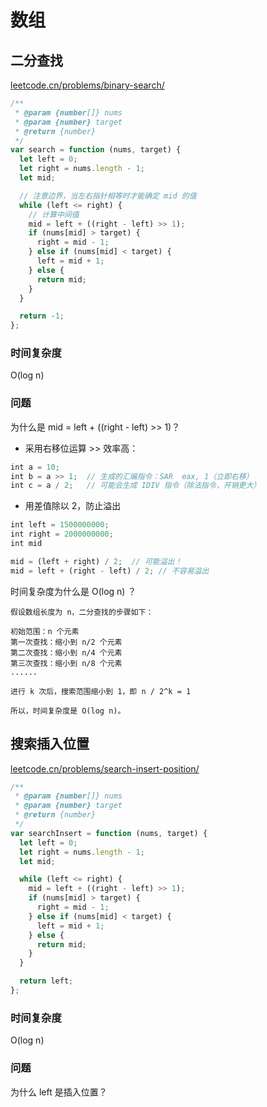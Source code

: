 # 数组

## 二分查找

[leetcode.cn/problems/binary-search/](https://leetcode.cn/problems/binary-search/)

```js
/**
 * @param {number[]} nums
 * @param {number} target
 * @return {number}
 */
var search = function (nums, target) {
  let left = 0;
  let right = nums.length - 1;
  let mid;

  // 注意边界，当左右指针相等时才能确定 mid 的值
  while (left <= right) {
    // 计算中间值
    mid = left + ((right - left) >> 1);
    if (nums[mid] > target) {
      right = mid - 1;
    } else if (nums[mid] < target) {
      left = mid + 1;
    } else {
      return mid;
    }
  }

  return -1;
};
```

### 时间复杂度

O(log n)

### 问题

为什么是 mid = left + ((right - left) >> 1)？

- 采用右移位运算 >> 效率高：

```js
int a = 10;
int b = a >> 1;  // 生成的汇编指令：SAR  eax, 1（立即右移）
int c = a / 2;   // 可能会生成 IDIV 指令（除法指令，开销更大）
```

- 用差值除以 2，防止溢出

```js
int left = 1500000000;
int right = 2000000000;
int mid

mid = (left + right) / 2;  // 可能溢出！
mid = left + (right - left) / 2; // 不容易溢出
```

时间复杂度为什么是 O(log n) ？

```
假设数组长度为 n，二分查找的步骤如下：

初始范围：n 个元素
第一次查找：缩小到 n/2 个元素
第二次查找：缩小到 n/4 个元素
第三次查找：缩小到 n/8 个元素
......

进行 k 次后，搜索范围缩小到 1，即 n / 2^k = 1

所以，时间复杂度是 O(log n)。
```

## 搜索插入位置

[leetcode.cn/problems/search-insert-position/](https://leetcode.cn/problems/search-insert-position/)

```js
/**
 * @param {number[]} nums
 * @param {number} target
 * @return {number}
 */
var searchInsert = function (nums, target) {
  let left = 0;
  let right = nums.length - 1;
  let mid;

  while (left <= right) {
    mid = left + ((right - left) >> 1);
    if (nums[mid] > target) {
      right = mid - 1;
    } else if (nums[mid] < target) {
      left = mid + 1;
    } else {
      return mid;
    }
  }

  return left;
};
```

### 时间复杂度

O(log n)

### 问题

为什么 left 是插入位置？

```

```
